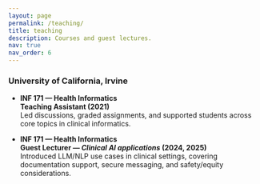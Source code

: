 ```yaml
---
layout: page
permalink: /teaching/
title: teaching
description: Courses and guest lectures.
nav: true
nav_order: 6
---
```


### University of California, Irvine

- **INF 171 — Health Informatics**  
  **Teaching Assistant (2021)**  
  Led discussions, graded assignments, and supported students across core topics in clinical informatics.

- **INF 171 — Health Informatics**  
  **Guest Lecturer — _Clinical AI applications_ (2024, 2025)**  
  Introduced LLM/NLP use cases in clinical settings, covering documentation support, secure messaging, and safety/equity considerations.
